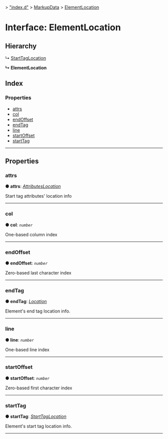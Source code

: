 [](../README.md) > ["index.d"](../modules/_index_d_.md) > [MarkupData](../modules/_index_d_.markupdata.md) > [ElementLocation](../interfaces/_index_d_.markupdata.elementlocation.md)

# Interface: ElementLocation

## Hierarchy

↳  [StartTagLocation](_index_d_.markupdata.starttaglocation.md)

**↳ ElementLocation**

## Index

### Properties

* [attrs](_index_d_.markupdata.elementlocation.md#attrs)
* [col](_index_d_.markupdata.elementlocation.md#col)
* [endOffset](_index_d_.markupdata.elementlocation.md#endoffset)
* [endTag](_index_d_.markupdata.elementlocation.md#endtag)
* [line](_index_d_.markupdata.elementlocation.md#line)
* [startOffset](_index_d_.markupdata.elementlocation.md#startoffset)
* [startTag](_index_d_.markupdata.elementlocation.md#starttag)

---

## Properties

<a id="attrs"></a>

###  attrs

**● attrs**: *[AttributesLocation](_index_d_.markupdata.attributeslocation.md)*

Start tag attributes' location info

___
<a id="col"></a>

###  col

**● col**: *`number`*

One-based column index

___
<a id="endoffset"></a>

###  endOffset

**● endOffset**: *`number`*

Zero-based last character index

___
<a id="endtag"></a>

###  endTag

**● endTag**: *[Location](_index_d_.markupdata.location.md)*

Element's end tag location info.

___
<a id="line"></a>

###  line

**● line**: *`number`*

One-based line index

___
<a id="startoffset"></a>

###  startOffset

**● startOffset**: *`number`*

Zero-based first character index

___
<a id="starttag"></a>

###  startTag

**● startTag**: *[StartTagLocation](_index_d_.markupdata.starttaglocation.md)*

Element's start tag location info.

___

